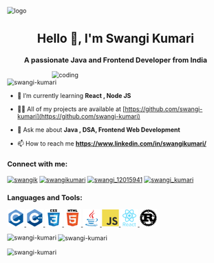 ![logo](https://github.com/swangi-kumari/swangi-kumari/blob/main/Beige%20Cute%20Watercolor%20Easter%20%20Banner.png)


<h1 align="center">Hello 👋, I'm Swangi Kumari</h1>
<h3 align="center">A passionate Java and Frontend Developer from India</h3>

<img align="right" alt = "coding" width = "400" src = "https://media.tenor.com/S59bPkT0pqcAAAAC/programming.gif"> 

<p align="left"> <img src="https://komarev.com/ghpvc/?username=swangi-kumari&label=Profile%20views&color=0e75b6&style=flat" alt="swangi-kumari" /> </p>

- 🌱 I’m currently learning **React , Node JS**

- 👨‍💻 All of my projects are available at [https://github.com/swangi-kumari](https://github.com/swangi-kumari)

- 💬 Ask me about **Java , DSA, Frontend Web Development**

- 📫 How to reach me **https://www.linkedin.com/in/swangikumari/**

<h3 align="left">Connect with me:</h3>
<p align="left">
<a href="https://twitter.com/swangik" target="blank"><img align="center" src="https://raw.githubusercontent.com/rahuldkjain/github-profile-readme-generator/master/src/images/icons/Social/twitter.svg" alt="swangik" height="30" width="40" /></a>
<a href="https://linkedin.com/in/swangikumari" target="blank"><img align="center" src="https://raw.githubusercontent.com/rahuldkjain/github-profile-readme-generator/master/src/images/icons/Social/linked-in-alt.svg" alt="swangikumari" height="30" width="40" /></a>
<a href="https://www.hackerrank.com/swangi_12015941" target="blank"><img align="center" src="https://raw.githubusercontent.com/rahuldkjain/github-profile-readme-generator/master/src/images/icons/Social/hackerrank.svg" alt="swangi_12015941" height="30" width="40" /></a>
<a href="https://www.leetcode.com/swangi_kumari" target="blank"><img align="center" src="https://raw.githubusercontent.com/rahuldkjain/github-profile-readme-generator/master/src/images/icons/Social/leet-code.svg" alt="swangi_kumari" height="30" width="40" /></a>
</p>

<h3 align="left">Languages and Tools:</h3>
<p align="left"> <a href="https://www.cprogramming.com/" target="_blank" rel="noreferrer"> <img src="https://raw.githubusercontent.com/devicons/devicon/master/icons/c/c-original.svg" alt="c" width="40" height="40"/> </a> <a href="https://www.w3schools.com/cpp/" target="_blank" rel="noreferrer"> <img src="https://raw.githubusercontent.com/devicons/devicon/master/icons/cplusplus/cplusplus-original.svg" alt="cplusplus" width="40" height="40"/> </a> <a href="https://www.w3schools.com/css/" target="_blank" rel="noreferrer"> <img src="https://raw.githubusercontent.com/devicons/devicon/master/icons/css3/css3-original-wordmark.svg" alt="css3" width="40" height="40"/> </a> <a href="https://www.w3.org/html/" target="_blank" rel="noreferrer"> <img src="https://raw.githubusercontent.com/devicons/devicon/master/icons/html5/html5-original-wordmark.svg" alt="html5" width="40" height="40"/> </a> <a href="https://www.java.com" target="_blank" rel="noreferrer"> <img src="https://raw.githubusercontent.com/devicons/devicon/master/icons/java/java-original.svg" alt="java" width="40" height="40"/> </a> <a href="https://developer.mozilla.org/en-US/docs/Web/JavaScript" target="_blank" rel="noreferrer"> <img src="https://raw.githubusercontent.com/devicons/devicon/master/icons/javascript/javascript-original.svg" alt="javascript" width="40" height="40"/> </a> <a href="https://reactjs.org/" target="_blank" rel="noreferrer"> <img src="https://raw.githubusercontent.com/devicons/devicon/master/icons/react/react-original-wordmark.svg" alt="react" width="40" height="40"/> </a> <a href="https://www.rust-lang.org" target="_blank" rel="noreferrer"> <img src="https://raw.githubusercontent.com/devicons/devicon/master/icons/rust/rust-plain.svg" alt="rust" width="40" height="40"/> </a> </p>

<p><img align="left" src="https://github-readme-stats.vercel.app/api/top-langs?username=swangi-kumari&show_icons=true&locale=en&layout=compact" alt="swangi-kumari" /></p>

<p>&nbsp;<img align="center" src="https://github-readme-stats.vercel.app/api?username=swangi-kumari&show_icons=true&locale=en" alt="swangi-kumari" /></p>

<p><img align="center" src="https://github-readme-streak-stats.herokuapp.com/?user=swangi-kumari&" alt="swangi-kumari" /></p>






<!-- 
[![GitHub Streak](https://streak-stats.demolab.com/?user=swangi-kumari)](https://git.io/streak-stats)
 -->
